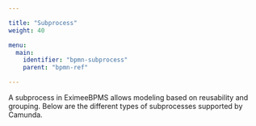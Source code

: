 ```yaml
---

title: "Subprocess"
weight: 40

menu:
  main:
    identifier: "bpmn-subprocess"
    parent: "bpmn-ref"

---
```


A subprocess in EximeeBPMS allows modeling based on reusability and grouping. Below are the different types of subprocesses supported by Camunda.
